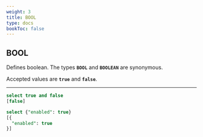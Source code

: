 ```yaml
---
weight: 3
title: BOOL
type: docs
bookToc: false
---
```


## BOOL

Defines boolean. The types **`BOOL`** and **`BOOLEAN`** are synonymous.

Accepted values are **`true`** and **`false`**.

---

```SQL
select true and false
[false]

select {"enabled": true}
[{
  "enabled": true
}]
```
